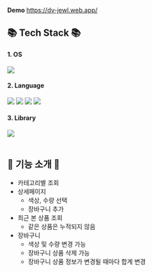 __Demo__ https://dv-jewl.web.app/


<div align=>
   <h2>📚 Tech Stack 📚</h2>
</div>

<div align=>
  <h4>1. OS</h4>
  <img src="https://img.shields.io/badge/macOS-000000?style=flat&logo=macOs&logoColor=white" />
</div>

<div align=>
  <h4>2. Language</h4>
  <img src="https://img.shields.io/badge/HTML5-E34F26?style=flat&logo=HTML5&logoColor=white" />
  <img src="https://img.shields.io/badge/CSS3-1572B6?style=flat&logo=CSS3&logoColor=white" />
  <img src="https://img.shields.io/badge/JavaScript-F7DF1E?style=flat&logo=JavaScript&logoColor=white" />
  <img src="https://img.shields.io/badge/React-61DAFB?style=flat&logo=React&logoColor=white" />
</div>

<div align=>
  <h4>3. Library</h4>
  <img src="https://img.shields.io/badge/React-61DAFB?style=flat&logo=React&logoColor=white" />
</div>

<br>

<div >
   <h2>💫 기능 소개 💫</h2>
  <div>
   <ul>
     <li>카테고리별 조회</li>
     <li>
       상세페이지
       <ul>
         <li>색상, 수량 선택</li>
         <li>장바구니 추가</li>
       </ul>
     </li>
     <li>
       최근 본 상품 조회
       <ul>
         <li>같은 상품은 누적되지 않음</li>
       </ul>
     </li>
     <li>
       장바구니
       <ul>
         <li>색상 및 수량 변경 가능</li>
         <li>장바구니 상품 삭제 가능</li>
         <li>장바구니 상품 정보가 변경될 때마다 합계 변경</li>
       </ul>
     </li>
   </ul>
  </div>
</div>


